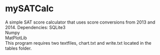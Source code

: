 mySATCalc
=========

A simple SAT score calculator that uses score conversions from 2013 and 2014. 
Dependencies: SQLite3  
              Numpy  
              MatPlotLib  
This program requires two textfiles, chart.txt and write.txt located in the tables folder.
